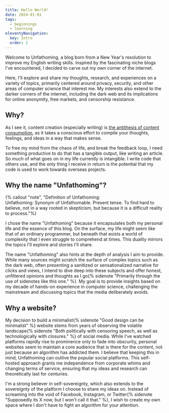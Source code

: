 ```yaml
---
title: Hello World!
date: 2024-01-01
tags:
  - beginnings
  - learning
eleventyNavigation:
  key: Intro
  order: 2
---
```

Welcome to Unfathoming, a blog born from a New Year's resolution to improve my English writing skills. Inspired by the fascinating niche blogs I've encountered, I decided to carve out my own corner of the internet.

Here, I'll explore and share my thoughts, research, and experiences on a variety of topics, primarily centered around privacy, security, and other areas of computer science that interest me. My interests also extend to the darker corners of the internet, including the dark web and its implications for online anonymity, free markets, and censorship resistance.

## Why?
As I see it, content creation (especially writing) is [the antithesis of content consumption](/archive/2024/the-antithesis-of-content-consumption), as it takes a conscious effort to compile your thoughts, feelings, and ideas in a way that makes sense.

To free my mind from the chaos of life, and break the feedback loop, I need something productive to do that has a tangible output, like writing an article. So much of what goes on in my life currently is intangible. I write code that others use, and the only thing I receive in return is the potential that my code is used to work towards overseas projects.

## Why the name "Unfathoming"?
{% callout "note", "Definition of Unfathoming:<br>Unfathoming: Synonym of Unfathomable. Present tense. To find hard to believe, not in a way rooted in skepticism, but because it is a difficult reality to process."%}

I chose the name "Unfathoming" because it encapsulates both my personal life and the essence of this blog. On the surface, my life might seem like that of an ordinary programmer, but beneath that exists a world of complexity that I even struggle to comprehend at times. This duality mirrors the topics I'll explore and stories I'll share. 

The name "Unfathoming" also hints at the depth of analysis I aim to provide. While many sources might scratch the surface of complex topics such as the dark web, often presenting a sanitized or sensationalized narrative for clicks and views, I intend to dive deep into these subjects and offer honest, unfiltered opinions and thoughts as I go{% sidenote "Primarily through the use of sidenotes like this one." %}. My goal is to provide insights based on my decade of hands-on experience in computer science, challenging the mainstream and discussing topics that the media deliberately avoids.

## Why a website?

My decision to build a minimalist{% sidenote "Good design can be minimalist" %} website stems from years of observing the volatile landscape{% sidenote "Both politically with censoring speech, as well as technologically with closures." %} of social media. While I've watched platforms rapidly rise to prominence only to fade into obscurity, personal websites seem to maintain a core audience that is there for the content, not just because an algorithm has addicted them. I believe that keeping this in mind, Unfathoming can outlive the popular social platforms. This self-hosted approach grants me independence from corporate whims and changing terms of service, ensuring that my ideas and research can theoretically last for centuries.

I'm a strong believer in self-sovereignty, which also extends to the sovereignty of the platform I choose to share my ideas on. Instead of screaming into the void of Facebook, Instagram, or Twitter{% sidenote "Supposedly its X now, but I won't call it that." %}, I wish to create my own space where I don't have to fight an algorithm for your attention.